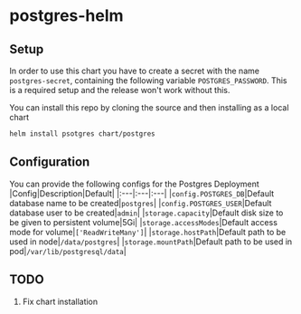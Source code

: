 postgres-helm
=============

## Setup
In order to use this chart you have to create a secret with the name `postgres-secret`,
containing the following variable `POSTGRES_PASSWORD`.
This is a required setup and the release won't work without this.
<!-- ```bash
helm repo add postgres https://court-room.github.io/postgres-helm
helm repo update
``` -->
You can install this repo by cloning the source and then installing as a local chart
```bash
helm install psotgres chart/postgres
```

## Configuration
You can provide the following configs for the Postgres Deployment
|Config|Description|Default|
|:---|:---|:---|
|`config.POSTGRES_DB`|Default database name to be created|`postgres`|
|`config.POSTGRES_USER`|Default database user to be created|`admin`|
|`storage.capacity`|Default disk size to be given to persistent volume|5Gi|
|`storage.accessModes`|Default access mode for volume|`['ReadWriteMany']`|
|`storage.hostPath`|Default path to be used in node|`/data/postgres`|
|`storage.mountPath`|Default path to be used in pod|`/var/lib/postgresql/data`|

## TODO
1. Fix chart installation
